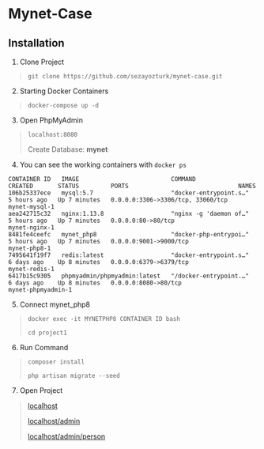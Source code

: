 # Mynet-Case

## Installation
1. Clone Project
> `git clone https://github.com/sezayozturk/mynet-case.git`

2. Starting Docker Containers
> `docker-compose up -d`

3. Open PhpMyAdmin
> `localhost:8080`
> 
> Create Database: **mynet**

4. You can see the working containers with `docker ps`
```
CONTAINER ID   IMAGE                          COMMAND                  CREATED       STATUS         PORTS                               NAMES
106b25337ece   mysql:5.7                      "docker-entrypoint.s…"   5 hours ago   Up 7 minutes   0.0.0.0:3306->3306/tcp, 33060/tcp   mynet-mysql-1
aea242715c32   nginx:1.13.8                   "nginx -g 'daemon of…"   5 hours ago   Up 7 minutes   0.0.0.0:80->80/tcp                  mynet-nginx-1
8481fe4ceefc   mynet_php8                     "docker-php-entrypoi…"   5 hours ago   Up 7 minutes   0.0.0.0:9001->9000/tcp              mynet-php8-1
7495641f19f7   redis:latest                   "docker-entrypoint.s…"   6 days ago    Up 8 minutes   0.0.0.0:6379->6379/tcp              mynet-redis-1
6417b15c9305   phpmyadmin/phpmyadmin:latest   "/docker-entrypoint.…"   6 days ago    Up 8 minutes   0.0.0.0:8080->80/tcp                mynet-phpmyadmin-1
```

5. Connect mynet_php8
> `docker exec -it MYNETPHP8 CONTAINER ID bash`
> 
> `cd project1`

6. Run Command
> `composer install` 
> 
> `php artisan migrate --seed`

7. Open Project
> [localhost](http://localhost)
> 
> [localhost/admin](http://localhost/admin)
> 
> [localhost/admin/person](http://localhost/admin/person)



